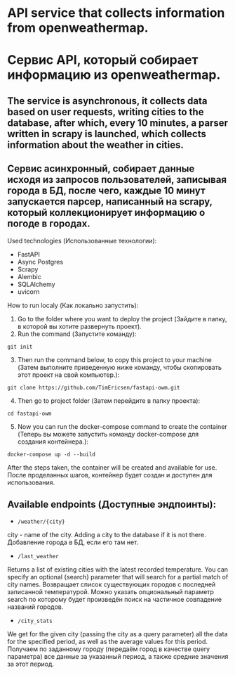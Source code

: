 # API service that collects information from openweathermap.
# Сервис API, который собирает информацию из openweathermap.
## The service is asynchronous, it collects data based on user requests, writing cities to the database, after which, every 10 minutes, a parser written in scrapy is launched, which collects information about the weather in cities.
## Сервис асинхронный, собирает данные исходя из запросов пользователей, записывая города в БД, после чего, каждые 10 минут запускается парсер, написанный на scrapy, который коллекционирует информацию о погоде в городах.

Used technologies (Использованные технологии):
- FastAPI
- Async Postgres
- Scrapy
- Alembic
- SQLAlchemy
- uvicorn

How to run localy (Как локально запустить):
1. Go to the folder where you want to deploy the project (Зайдите в папку, в которой вы хотите развернуть проект).
2. Run the command (Запустите команду):

```git init```

3. Then run the command below, to copy this project to your machine (Затем выполните приведенную ниже команду, чтобы скопировать этот проект на свой компьютер.):

```git clone https://github.com/TimEricsen/fastapi-owm.git```

4. Then go to project folder (Затем перейдите в папку проекта):

```cd fastapi-owm```

5. Now you can run the docker-compose command to create the container (Теперь вы можете запустить команду docker-compose для создания контейнера.):

```docker-compose up -d --build```

After the steps taken, the container will be created and available for use.
После проделанных шагов, контейнер будет создан и доступен для использования.

## Available endpoints (Доступные эндпоинты):

- ```/weather/{city}```

city - name of the city. Adding a city to the database if it is not there. Добавление города в БД, если его там нет.

- ```/last_weather```

Returns a list of existing cities with the latest recorded temperature. You can specify an optional {search} parameter that will search for a partial match of city names. Возвращает список существующих городов с последней записанной температурой. Можно указать опциональный параметр search по которому будет произведён поиск на частичное совпадение названий городов. 

- ```/city_stats```

We get for the given city (passing the city as a query parameter) all the data for the specified period, as well as the average values ​​for this period. Получаем по заданному городу (передаём город в качестве query параметра) все данные за указанный период, а также средние значения за этот период.





